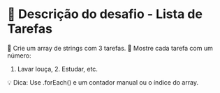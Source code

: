 # 📄 Descrição do desafio - Lista de Tarefas


📘 Crie um array de strings com 3 tarefas.
🎯 Mostre cada tarefa com um número:
1. Lavar louça, 2. Estudar, etc.

💡 Dica: Use .forEach() e um contador manual ou o índice do array.